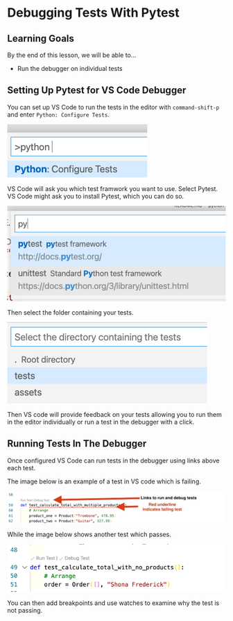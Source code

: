 # Debugging Tests With Pytest

## Learning Goals

By the end of this lesson, we will be able to...

- Run the debugger on individual tests

## Setting Up Pytest for VS Code Debugger

You can set up VS Code to run the tests in the editor with `command-shift-p` and enter `Python: Configure Tests`.  

![configure tests](../assets/vs-code-debugger/python-configure-tests.png)

VS Code will ask you which test framwork you want to use.  Select Pytest.  VS Code might ask you to install Pytest, which you can do so.

![Select Test framework to use](../assets/vs-code-debugger/select-pytest.png)

Then select the folder containing your tests.

![Select the tests folder](../assets/vs-code-debugger/select-tests-dir.png)

Then VS code will provide feedback on your tests allowing you to run them in the editor individually or run a test in the debugger with a click.

## Running Tests In The Debugger

Once configured VS Code can run tests in the debugger using links above each test.

The image below is an example of a test in VS code which is failing.

![Failing test](../assets/vs-code-debugger/failing-test-vs-code.png)

While the image below shows another test which passes.

![Passing test](../assets/vs-code-debugger/passing-test-vs-code.png)

You can then add breakpoints and use watches to examine why the test is not passing.